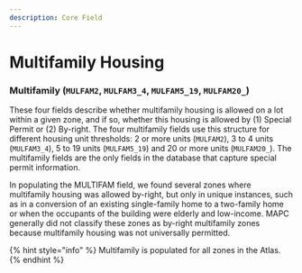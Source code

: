 ```yaml
---
description: Core Field
---
```


# Multifamily Housing

### Multifamily \(`MULFAM2`, `MULFAM3_4`, `MULFAM5_19`, `MULFAM20_`\) 

These four fields describe whether multifamily housing is allowed on a lot within a given zone, and if so, whether this housing is allowed by \(1\) Special Permit or \(2\) By-right. The four multifamily fields use this structure for different housing unit thresholds: 2 or more units \(`MULFAM2`\), 3 to 4 units \(`MULFAM3_4`\), 5 to 19 units \(`MULFAM5_19`\) and 20 or more units \(`MULFAM20_`\). The multifamily fields are the only fields in the database that capture special permit information. 

In populating the MULTIFAM field, we found several zones where multifamily housing was allowed by-right, but only in unique instances, such as in a conversion of an existing single-family home to a two-family home or when the occupants of the building were elderly and low-income. MAPC generally did not classify these zones as by-right multifamily zones because multifamily housing was not universally permitted.   

{% hint style="info" %}
Multifamily is populated for all zones in the Atlas. 
{% endhint %}



